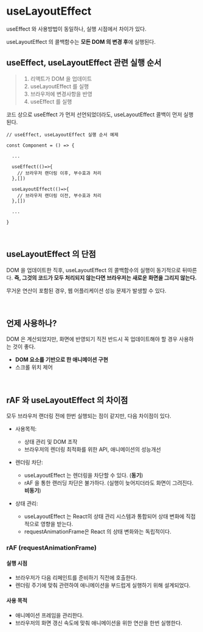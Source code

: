 # useLayoutEffect

useEffect 와 사용방법이 동일하나, 실행 시점에서 차이가 있다.

useLayoutEffect 의 콜백함수는 **모든 DOM 의 변경 후**에 실행된다.

## useEffect, useLayoutEffect 관련 실행 순서

> 1. 리액트가 DOM 을 업데이트
> 2. useLayoutEffect 를 실행
> 3. 브라우저에 변경사항을 반영
> 4. useEffect 를 실행

코드 상으로 useEffect 가 먼저 선언되었더라도, useLayoutEffect 콜백이 먼저 실행된다.

```tsx
// useEffect, useLayoutEffect 실행 순서 예제

const Component = () => {

  ...

  useEffect(()=>{
    // 브라우저 랜더링 이후, 부수효과 처리
  },[])

  useLayoutEffect(()=>{
    // 브라우저 랜더링 이전, 부수효과 처리
  },[])

  ...

}
```

<br/>

## useLayoutEffect 의 단점

DOM 을 업데이트한 직후, useLayoutEffect 의 콜백함수의 실행이 동기적으로 뒤따른다.
**즉, 그것의 코드가 모두 처리되지 않는다면 브라우저는 새로운 화면을 그리지 않는다.**

무거운 연산이 포함된 경우, 웹 어플리케이션 성능 문제가 발생할 수 있다.

<br/>

## 언제 사용하나?

DOM 은 계산되었지만, 화면에 반영되기 직전 반드시 꼭 업데이트해야 할 경우 사용하는 것이 좋다.

- **DOM 요소를 기반으로 한 애니메이션 구현**
- 스크롤 위치 제어

<br/>

## rAF 와 useLayoutEffect 의 차이점

모두 브라우저 랜더링 전에 한번 실행되는 점이 같지만, 다음 차이점이 있다.

- 사용목적:
  - 상태 관리 및 DOM 조작
  - 브라우저의 렌더링 최적화를 위한 API, 애니메이션의 성능개선

- 렌더링 차단: 
  - useLayoutEffect 는 렌더링을 차단할 수 있다. (**동기**)
  - rAF 을 통한 랜러딩 차단은 불가하다. (실행이 늦어지더라도 화면이 그려진다. **비동기**)

- 상태 관리:
  - useLayoutEffect 는 React의 상태 관리 시스템과 통합되어 상태 변화에 직접적으로 영향을 받는다.
  - requestAnimationFrame은 React 의 상태 변화와는 독립적이다.

### rAF (requestAnimationFrame)

#### 실행 시점
  - 브라우저가 다음 리페인트를 준비하기 직전에 호출한다.
  - 렌더링 주기에 맞춰 관련하여 애니메이션을 부드럽게 실행하기 위해 설계되었다.

#### 사용 목적
  - 애니메이션 프레임을 관리한다. 
  - 브라우저의 화면 갱신 속도에 맞춰 애니메이션을 위한 연산을 한번 실행한다.
